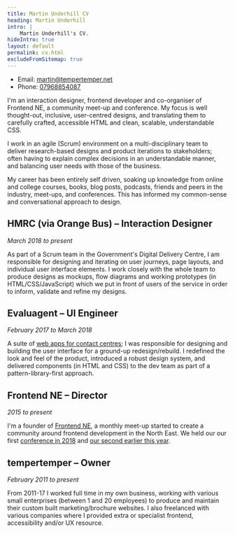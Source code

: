 ```yaml
---
title: Martin Underhill CV
heading: Martin Underhill
intro: |
    Martin Underhill's CV.
hideIntro: true
layout: default
permalink: cv.html
excludeFromSitemap: true
---
```


- Email: [martin@tempertemper.net](mailto:martin@tempertemper.net)
- Phone: [07968854087](tel:00447968854087)

I'm an interaction designer, frontend developer and co-organiser of Frontend NE, a community meet-up and conference. My focus is well thought-out, inclusive, user-centred designs, and translating them to carefully crafted, accessible HTML and clean, scalable, understandable CSS.

I work in an agile (Scrum) environment on a multi-disciplinary team to deliver research-based designs and product iterations to stakeholders; often having to explain complex decisions in an understandable manner, and balancing user needs with those of the business.

My career has been entirely self driven, soaking up knowledge from online and college courses, books, blog posts, podcasts, friends and peers in the industry, meet-ups, and conferences. This has informed my common-sense and conversational approach to design.


## HMRC (via Orange Bus) – Interaction Designer
<i>March 2018 to present</i>

As part of a Scrum team in the Government's Digital Delivery Centre, I am responsible for designing and iterating on user journeys, page layouts, and individual user interface elements. I work closely with the whole team to produce designs as mockups, flow diagrams and working prototypes (in HTML/CSS/JavaScript) which we put in front of users of the service in order to inform, validate and refine my designs.


## Evaluagent – UI Engineer
<i>February 2017 to March 2018</i>

A suite of [web apps for contact centres](https://www.evaluagent.com); I was responsible for designing and building the user interface for a ground-up redesign/rebuild. I redefined the look and feel of the product, introduced a robust design system, and delivered components (in HTML and CSS) to the dev team as part of a pattern-library-first approach.


## Frontend NE – Director
<i>2015 to present</i>

I'm a founder of [Frontend NE](https://frontendne.co.uk), a monthly meet-up started to create a community around frontend development in the North East. We held our our first [conference in 2018](https://2018.frontendne.co.uk) and [our second earlier this year](https://2019.frontendne.co.uk).


## tempertemper – Owner
<i>February 2011 to present</i>

From 2011-17 I worked full time in my own business, working with various small enterprises (between 1 and 20 employees) to produce and maintain their custom built marketing/brochure websites. I also freelanced with various companies where I provided extra or specialist frontend, accessibility and/or UX resource.
